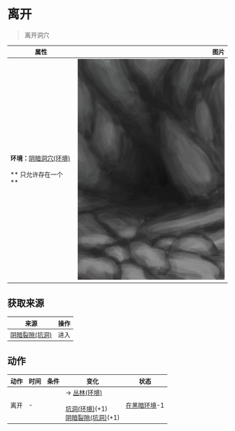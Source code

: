 # 离开  
> 离开洞穴  
  
  属性  |   图片   
 ----  |  ----:   
 **环境：**[阴暗洞穴(环境)](Env_DarkChamber.md)<br><br>** 只允许存在一个 **  |  ![](Sprite/CaveEntrance.png)   
  
## 获取来源  
来源  |  操作  
----  |  ----  
[阴暗裂隙(坑洞)](DarkChamberEntrance.md)  |  进入  
## 动作  
动作  |  时间  |  条件  |  变化  |  状态  
----  |  ----  |  ----  |  ----  |  ----  
离开<br>  |  -  |    |  → [丛林(环境)](Env_Jungle.md)<br><br>[坑洞(环境)](Env_HighlandHole.md)(+1)<br>[阴暗裂隙(坑洞)](DarkChamberEntrance.md)(+1)<br>  |  [在黑暗环境](InDarkPlace.md)-1  
